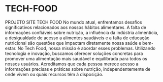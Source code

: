 # TECH-FOOD
PROJETO SITE TECH FOOD
No mundo atual, enfrentamos desafios significativos relacionados aos nossos hábitos alimentares. A falta de informações confiáveis sobre nutrição, a influência da indústria alimentícia, a desigualdade de acesso a alimentos saudáveis e a falta de educação nutricional são questões que impactam diretamente nossa saúde e bem-estar.
No Tech Food, nossa missão é abordar esses problemas. Utilizando tecnologia e inovação, buscamos oferecer soluções concretas para promover uma alimentação mais saudável e equilibrada para todos os nossos usuários. Acreditamos que cada pessoa merece acesso a informações precisas e práticas sobre nutrição, independentemente de onde vivem ou quais recursos têm à disposição.
